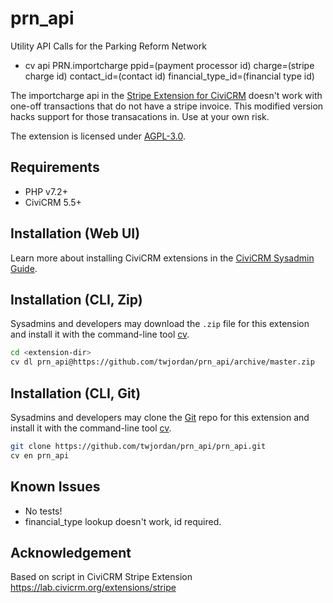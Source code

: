 # prn_api

Utility API Calls for the Parking Reform Network

* cv api PRN.importcharge ppid=(payment processor id) charge=(stripe charge id) contact_id=(contact id) financial_type_id=(financial type id)

The importcharge api in the [Stripe Extension for CiviCRM](https://lab.civicrm.org/extensions/stripe) doesn't work with one-off transactions that do not have a stripe invoice. This modified version hacks support for those transacations in. Use at your own risk.


The extension is licensed under [AGPL-3.0](LICENSE.txt).

## Requirements

* PHP v7.2+
* CiviCRM 5.5+

## Installation (Web UI)

Learn more about installing CiviCRM extensions in the [CiviCRM Sysadmin Guide](https://docs.civicrm.org/sysadmin/en/latest/customize/extensions/).

## Installation (CLI, Zip)

Sysadmins and developers may download the `.zip` file for this extension and
install it with the command-line tool [cv](https://github.com/civicrm/cv).

```bash
cd <extension-dir>
cv dl prn_api@https://github.com/twjordan/prn_api/archive/master.zip
```

## Installation (CLI, Git)

Sysadmins and developers may clone the [Git](https://en.wikipedia.org/wiki/Git) repo for this extension and
install it with the command-line tool [cv](https://github.com/civicrm/cv).

```bash
git clone https://github.com/twjordan/prn_api/prn_api.git
cv en prn_api
```

## Known Issues

* No tests!
* financial_type lookup doesn't work, id required.

## Acknowledgement

Based on script in CiviCRM Stripe Extension https://lab.civicrm.org/extensions/stripe

